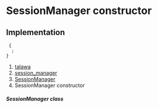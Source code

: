 
<div>

# SessionManager constructor

</div>






## Implementation

``` language-dart
 {
  ;
}
```







1.  [talawa](../../index.html)
2.  [session_manager](../../services_session_manager/)
3.  [SessionManager](../../services_session_manager/SessionManager-class.html)
4.  SessionManager constructor

##### SessionManager class







